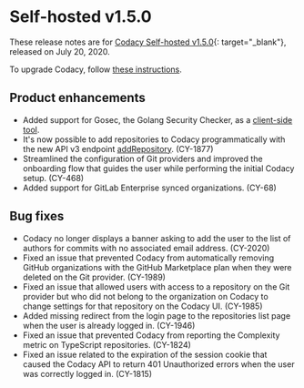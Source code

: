 # Self-hosted v1.5.0

These release notes are for [Codacy Self-hosted v1.5.0](https://github.com/codacy/chart/releases/tag/1.5.0){: target="_blank"}, released on July 20, 2020.

To upgrade Codacy, follow [these instructions](/chart/maintenance/upgrade/).

## Product enhancements

-   Added support for Gosec, the Golang Security Checker, as a [client-side tool](../../related-tools/client-side-tools.md).
-   It's now possible to add repositories to Codacy programmatically with the new API v3 endpoint [addRepository](https://app.codacy.com/api/api-docs#addrepository). (CY-1877)
-   Streamlined the configuration of Git providers and improved the onboarding flow that guides the user while performing the initial Codacy setup. (CY-468)
-   Added support for GitLab Enterprise synced organizations. (CY-68)

## Bug fixes

-   Codacy no longer displays a banner asking to add the user to the list of authors for commits with no associated email address. (CY-2020)
-   Fixed an issue that prevented Codacy from automatically removing GitHub organizations with the GitHub Marketplace plan when they were deleted on the Git provider. (CY-1989)
-   Fixed an issue that allowed users with access to a repository on the Git provider but who did not belong to the organization on Codacy to change settings for that repository on the Codacy UI. (CY-1985)
-   Added missing redirect from the login page to the repositories list page when the user is already logged in. (CY-1946)
-   Fixed an issue that prevented Codacy from reporting the Complexity metric on TypeScript repositories. (CY-1824)
-   Fixed an issue related to the expiration of the session cookie that caused the Codacy API to return 401 Unauthorized errors when the user was correctly logged in. (CY-1815)
